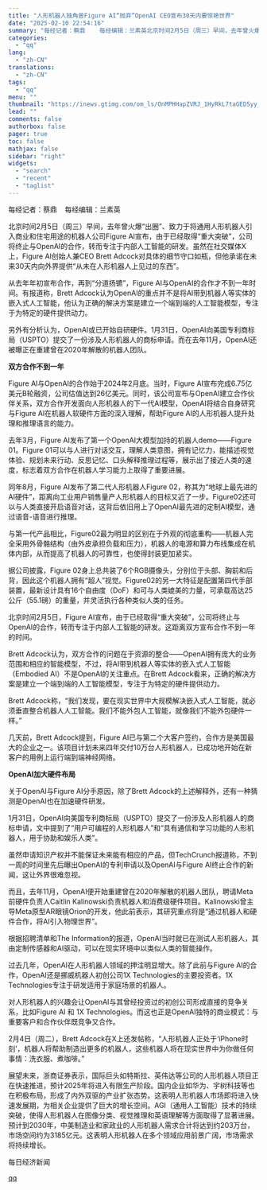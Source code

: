 ```yaml
---
title: "人形机器人独角兽Figure AI“抛弃”OpenAI CEO宣布30天内要惊艳世界"
date: "2025-02-10 22:54:16"
summary: "每经记者：蔡鼎    每经编辑：兰素英北京时间2月5日（周三）早间，去年曾火爆“出圈”、致力于将通用..."
categories:
  - "qq"
lang:
  - "zh-CN"
translations:
  - "zh-CN"
tags:
  - "qq"
menu: ""
thumbnail: "https://inews.gtimg.com/om_ls/OnMPHHapZVRJ_1HyRkL7taGED5yy_LR7yxzNZ6-Irsy0MAA_640360/0"
lead: ""
comments: false
authorbox: false
pager: true
toc: false
mathjax: false
sidebar: "right"
widgets:
  - "search"
  - "recent"
  - "taglist"
---
```


每经记者：蔡鼎    每经编辑：兰素英

北京时间2月5日（周三）早间，去年曾火爆“出圈”、致力于将通用人形机器人引入商业和住宅用途的机器人公司Figure AI宣布，由于已经取得“重大突破”，公司将终止与OpenAI的合作，转而专注于内部人工智能的研发。虽然在社交媒体X上，Figure AI创始人兼CEO Brett Adcock对具体的细节守口如瓶，但他承诺在未来30天内向外界提供“从未在人形机器人上见过的东西”。

从去年年初宣布合作，再到“分道扬镳”，Figure AI与OpenAI的合作才不到一年时间。有报道称，Brett Adcock认为OpenAI的重点并不是将AI带到机器人等实体的嵌入式人工智能，他认为正确的解决方案是建立一个端到端的人工智能模型，专注于为特定的硬件提供动力。

另外有分析认为，OpenAI或已开始自研硬件。1月31日，OpenAI向美国专利商标局（USPTO）提交了一份涉及人形机器人的商标申请。而在去年11月，OpenAI还被曝正在重建曾在2020年解散的机器人团队。

**双方合作不到一年**

Figure AI与OpenAI的合作始于2024年2月底。当时，Figure AI宣布完成6.75亿美元B轮融资，公司估值达到26亿美元。同时，该公司宣布与OpenAI建立合作伙伴关系，双方合作开发面向人形机器人的下一代AI模型，OpenAI将结合自身研究与Figure AI在机器人软硬件方面的深入理解，帮助Figure AI的人形机器人提升处理和推理语言的能力。

去年3月，Figure AI发布了第一个OpenAI大模型加持的机器人demo——Figure 01。Figure 01可以与人进行对话交互，理解人类意图，拥有记忆力，能描述视觉体验、规划未来行动、反思记忆、口头解释推理过程等，展示出了接近人类的速度，标志着双方合作在机器人学习能力上取得了重要进展。

同年8月，Figure AI发布了第二代人形机器人Figure 02，称其为“地球上最先进的AI硬件”，距离向工业用户销售量产人形机器人的目标又近了一步。Figure02还可以与人类直接开启语音对话，这背后依旧用上了OpenAI最先进的定制AI模型，通过语音-语音进行推理。

与第一代产品相比，Figure02最为明显的区别在于外观的彻底重构——机器人完全采用外骨骼结构（由外皮承担负载和压力），机器人的电源和算力布线集成在机体内部，从而提高了机器人的可靠性，也使得封装更加紧实。

据公司披露，Figure 02身上总共装了6个RGB摄像头，分别位于头部、胸前和后背，因此这个机器人拥有“超人”视觉。Figure02的另一大特征是配置第四代手部装置，最新设计具有16个自由度（DoF）和可与人类媲美的力量，可承载高达25公斤（55.1磅）的重量，并灵活执行各种类似人类的任务。

北京时间2月5日，Figure AI宣布，由于已经取得“重大突破”，公司将终止与OpenAI的合作，转而专注于内部人工智能的研发。这距离双方宣布合作不到一年的时间。

Brett Adcock认为，双方合作的问题在于资源的整合——OpenAI拥有庞大的业务范围和相应的智能模型，不过，将AI带到机器人等实体的嵌入式人工智能（Embodied AI）不是OpenAI的关注重点。在Brett Adcock看来，正确的解决方案是建立一个端到端的人工智能模型，专注于为特定的硬件提供动力。

Brett Adcock称，“我们发现，要在现实世界中大规模解决嵌入式人工智能，就必须垂直整合机器人人工智能。我们不能外包人工智能，就像我们不能外包硬件一样。”

几天前，Brett Adcock提到，Figure AI已与第二个大客户签约，合作方是美国最大的企业之一。该项目计划未来四年交付10万台人形机器人，已成功地开始在新客户的用例上运行端到端神经网络。

**OpenAI加大硬件布局**

关于OpenAI与Figure AI分手原因，除了Brett Adcock的上述解释外，还有一种猜测是OpenAI也在加速硬件研发。

1月31日，OpenAI向美国专利商标局（USPTO）提交了一份涉及人形机器人的商标申请，文中提到了“用户可编程的人形机器人”和“具有通信和学习功能的人形机器人，用于协助和娱乐人类”。

虽然申请知识产权并不能保证未来能有相应的产品，但TechCrunch报道称，不到一周的时间里先后曝出OpenAI的专利申请以及OpenAI与Figure AI终止合作的新闻，这让外界很难忽视。

而且，去年11月，OpenAI便开始重建曾在2020年解散的机器人团队，聘请Meta前硬件负责人Caitlin Kalinowski负责机器人和消费级硬件项目。Kalinowski曾主导Meta原型AR眼镜Orion的开发，他此前表示，其研究重点将是“通过机器人和硬件合作，将AI引入物理世界”。

根据招聘清单和The Information的报道，OpenAI当时就已在测试人形机器人，其由定制传感器和AI驱动，可以在现实环境中以类似人类的智能操作。

过去几年，OpenAI在人形机器人领域的押注明显增大。除了此前与Figure AI的合作，OpenAI还是挪威机器人初创公司1X Technologies的主要投资者。1X Technologies专注于研发适用于家庭场景的机器人。

对人形机器人的兴趣会让OpenAI与其曾经投资过的初创公司形成直接的竞争关系，比如Figure AI 和 1X Technologies。而这也正是OpenAI独特的商业模式：与重要客户和合作伙伴既竞争又合作。

2月4日（周二），Brett Adcock在X上还发帖称，“人形机器人正处于‘iPhone时刻’，机器人将帮助制造出更多的机器人，这些机器人将在现实世界中为你做任何事情：洗衣服、煮咖啡。”

展望未来，浙商证券表示，国际巨头如特斯拉、英伟达等公司的人形机器人项目正在快速推进，预计2025年将进入有限生产阶段。国内企业如华为、宇树科技等也在积极布局，形成了内外双驱的产业扩张态势。这表明人形机器人市场即将进入快速发展期，为相关企业提供了巨大的增长空间。AGI（通用人工智能）技术的持续突破，使得人形机器人在图像分类、视觉推理和英语理解等方面取得了显著进展。预计到2030年，中美制造业和家政业的人形机器人需求合计将达到约203万台，市场空间约为3185亿元。这表明人形机器人在多个领域应用前景广阔，市场需求将持续增长。

  

每日经济新闻

[qq](https://new.qq.com/rain/a/20250210A08URY00)
